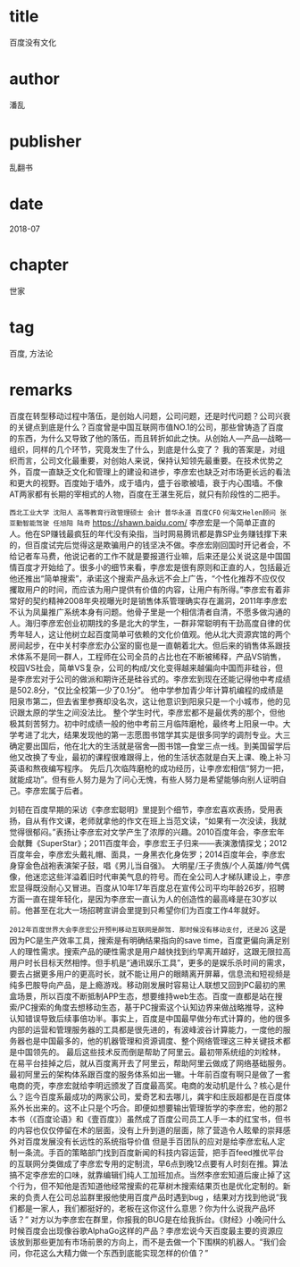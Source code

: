 # title
百度没有文化

# author
潘乱

# publisher
乱翻书

# date
2018-07

# chapter
世家

# tag
百度, 方法论

# remarks
百度在转型移动过程中落伍，是创始人问题，公司问题，还是时代问题？公司兴衰的关键点到底是什么？百度曾是中国互联网市值NO.1的公司，那些曾铸造了百度的东西，为什么又导致了他的落伍，而且转折如此之快。从创始人—产品—战略—组织，同样的几个环节，究竟发生了什么，到底是什么变了？ 我的答案是，对组织而言，公司文化最重要，对创始人来说，保持认知领先最重要。在技术优势之外，百度一直缺乏文化和管理上的建设和进步，李彦宏也缺乏对市场更长远的看法和更大的视野。百度始于墙外，成于墙内，盛于谷歌被墙，衰于内心围墙。不像AT两家都有长期的宰相式的人物，百度在王湛生死后，就只有阶段性的二把手。

`西北工业大学 沈阳人 高等教育行政管理硕士 会计 普华永道 百度CFO` `何海文Helen顾问 张亚勤智能驾驶 任旭阳 陆奇` https://shawn.baidu.com/ 李彦宏是一个简单正直的人。他在SP赚钱最疯狂的年代没有染指，当时网易腾讯都是靠SP业务赚钱撑下来的，但百度试完后觉得这是欺骗用户的钱坚决不做。李彦宏刚回国时开记者会，不给记者车马费，他说记者的工作不就是要报道行业嘛，后来还是公关说这是中国国情百度才开始给了。很多小的细节来看，李彦宏是很有原则和正直的人，包括最近他还推出“简单搜索”，承诺这个搜索产品永远不会上广告，“个性化推荐不应仅仅攫取用户的时间，而应该为用户提供有价值的内容，让用户有所得。”李彦宏有着非常好的契约精神2008年央视曝光时是销售体系管理确实存在漏洞，2011年李彦宏不认为凤巢推广系统本身有问题。他骨子里是一个相信清者自清，不愿多做沟通的人。海归李彦宏创业初期找的多是北大的学生，一群非常聪明有干劲高度自律的优秀年轻人，这让他树立起百度简单可依赖的文化价值观。他从北大资源宾馆的两个房间起步，在中关村李彦宏办公室的窗也是一直朝着北大。但后来的销售体系跟技术体系不是同一群人，工程师在公司全员的占比也在不断被稀释，产品VS销售，校园VS社会，简单VS复杂，公司的构成/文化变得越来越偏向中国而非硅谷，但是李彦宏对于公司的做派和期许还是硅谷式的。李彦宏到现在还能记得他中考成绩是502.8分，“仅比全校第一少了0.1分”。 他中学参加青少年计算机编程的成绩是阳泉市第二，但去省里参赛却没名次，这让他意识到阳泉只是一个小城市，他的见识跟太原的学生之间没法比。 整个学生时代，李彦宏都不是最优秀的那个，但他极其刻苦努力。初中时成绩一般的他中考前三月临阵磨枪，最终考上阳泉一中。大学考进了北大，结果发现他的第一志愿图书馆学其实是很多同学的调剂专业。大三确定要出国后，他在北大的生活就是宿舍—图书馆—食堂三点一线。到美国留学后他又改换了专业，最初的课程很难跟得上，他的生活状态就是白天上课、晚上补习英语和熬夜编写程序。 先后几次临阵磨枪的成功经历，让李彦宏相信“努力一把，就能成功”。但有些人努力是为了问心无愧，有些人努力是希望能够向别人证明自己。李彦宏属于后者。

刘韧在百度早期的采访《李彦宏聪明》里提到个细节，李彦宏喜欢表扬，受用表扬，自从有作文课，老师就拿他的作文在班上当范文读，“如果有一次没读，我就觉得很郁闷。”表扬让李彦宏对文学产生了浓厚的兴趣。2010百度年会，李彦宏年会献舞《SuperStar》；2011百度年会，李彦宏王子归来——表演激情探戈；2012百度年会，李彦宏头戴礼帽、面具，一身黑衣化身佐罗；2014百度年会，李彦宏身穿金色战袍表演架子鼓，唱《男儿当自强》。 大明星/王子贵族/个人英雄/帅气偶像，他迷恋这些洋溢着旧时代审美气息的符号。而在全公司人才梯队建设上，李彦宏显得既没耐心又冒进。百度从10年17年百度总在宣传公司平均年龄26岁，招聘方面一直在提年轻化，是因为李彦宏一直认为人的创造性的最高峰是在30岁以前。他甚至在北大一场招聘宣讲会里提到只希望你们为百度工作4年就好。

`2012年百度世界大会李彦宏公开预判移动互联网是醉驾. 那时候没有移动支付, 还是2G` 这是因为PC是生产效率工具，搜索是有明确结果指向的save time，百度更偏向满足别人的理性需求。搜索产品的硬性需求是用户越快找到约早离开越好，这跟无限拉高用户时长目标天然相悖。但手机是“通讯娱乐工具”，更多的是娱乐杀时间的需求，要去占据更多用户的更高时长，就不能让用户的眼睛离开屏幕，信息流和短视频是纯多巴胺导向产品，是上瘾游戏。移动刚发展时容易让人联想又回到PC最初的黑盒场景，所以百度不断抵制APP生态，想要维持web生态。百度一直都是站在搜索/PC搜索的角度去想移动生态，基于PC搜索这个认知边界来做战略推导，这种认知错误导致后续事倍功半。事实上，百度是中国最早做分布式计算的，他的很多内部的运营和管理服务器的工具都是很先进的，有波峰波谷计算能力，一度他的服务器也是中国最多的，他的机器管理和资源调度、整个网络管理这三种关键技术都是中国领先的。 最后这些技术反而倒是帮助了阿里云。最初带系统组的刘栓林，在易平台挂掉之后，就从百度离开去了阿里云，帮助阿里云做成了网络基础服务。最初阿里云的架构体系跟百度的服务体系如出一辙。十年前百度有啊只是做了一套电商的壳，李彦宏就给李明远颁发了百度最高奖。电商的发动机是什么？核心是什么？迄今百度系最成功的两家公司，爱奇艺和去哪儿，龚宇和庄辰超都是在百度体系外长出来的。这不止只是个巧合。即便如想要输出管理哲学的李彦宏，他的那2本书（《百度论语》和《壹百度》）虽然成了百度公司员工人手一本的红宝书，但书的内容也仅仅停留在术的层面，没有上升到道的层面，除了营造令人眩晕的崇拜感外对百度发展没有长远性的系统指导价值 但是手百团队的应对是给李彦宏私人定制一条流。手百的策略部门找到百度新闻的科技内容运营，把手百feed推优平台的互联网分类做成了李彦宏专用的定制流，早6点到晚12点要有人时刻在推。算法搞不定李彦宏的口味，就靠编辑们纯人工加班加点。当然李彦宏知道后废止掉了这个行为，但不知他是否知道他经常搜索的花草树木搜索结果页也是优化定制的。新来的负责人在公司总监群里报他使用百度产品时遇到bug ，结果对方找到他说“我们都是一家人，我们都挺好的，老板在这你这什么意思？你为什么说我产品坏话？” 对方以为李彦宏在群里，你报我的BUG是在给我拆台。《财经》小晚问什么时候百度会出现像谷歌AlphaGo这样的产品？李彦宏说今天百度最主要的资源应该放到那些更加有市场前景的方向上，而不是去做一个下围棋的机器人。“我们会问，你花这么大精力做一个东西到底能实现怎样的价值？”

